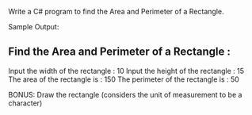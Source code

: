 ﻿Write a C# program to find the Area and Perimeter of a Rectangle.

Sample Output:

Find the Area and Perimeter of a Rectangle :
-------------------------------------------------
Input the width of the rectangle : 10
Input the height of the rectangle : 15
The area of the rectangle is : 150
The perimeter of the rectangle is : 50

BONUS: Draw the rectangle (considers the unit of measurement to be a character)

